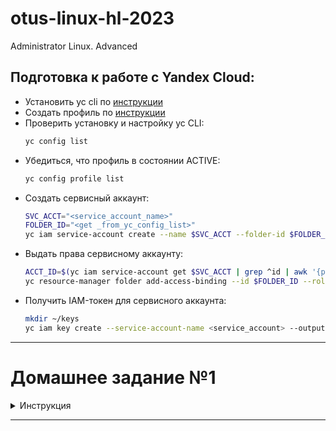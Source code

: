 # otus-linux-hl-2023
Administrator Linux. Advanced

## <a id="title1">Подготовка к работе с Yandex Cloud:</a>
 * Установить yc cli по [инструкции](https://cloud.yandex.ru/docs/cli/operations/install-cli)
 * Создать профиль по [инструкции](https://cloud.yandex.ru/docs/cli/operations/profile/profile-create)
 * Проверить установку и настройку yc CLI:
   ```bash
   yc config list
   ```
 * Убедиться, что профиль в состоянии ACTIVE:
   ```bash
   yc config profile list
   ```
 * Создать сервисный аккаунт:
   ```bash
   SVC_ACCT="<service_account_name>"
   FOLDER_ID="<get _from_yc_config_list>"
   yc iam service-account create --name $SVC_ACCT --folder-id $FOLDER_ID
   ```
 * Выдать права сервисному аккаунту:
   ```bash
   ACCT_ID=$(yc iam service-account get $SVC_ACCT | grep ^id | awk '{print $2}')
   yc resource-manager folder add-access-binding --id $FOLDER_ID --role editor --service-account-id $ACCT_ID
   ```
 * Получить IAM-токен для сервисного аккаунта:
   ```bash
   mkdir ~/keys
   yc iam key create --service-account-name <service_account> --output ~/keys/key.json
   ```

___

# Домашнее задание №1

<details><summary>Инструкция</summary>

### Подготовка:
 * Скачать **git** репозиторий по ссылке:
   ```bash
   git clone https://github.com/klimenko-sergey/otus-linux-hl-2023.git
   ```
 * [При необходимости выполнить подготовку к работе с Yandex Cloud](#title1)
 * Создать связку закрытого и открытого ключей:
   ```bash
   ssh-keygen -P "" -t ed25519 -f ~/.ssh/yakey
   ```
 * Перейти в директорию **terraform/lab1** репозитория **otus-linux-hl-2023**:
   ```bash
   cd otus-linux-hl-2023/terraform/lab1
   ```
 * Создать файл **terraform.tfvars** согласно шаблону **terraform.tfvars.example**:
   ```bash
   cp terraform.tfvars.example terraform.tfvars
   ```
 * Задать в **terraform.tfvars** значения перменным: *cloud_id*, *folder_id*, *public_key_path*, *service_account_key_file*

### Разворачивание инстанса ВМ с NGINX:
 * В директории **terraform/lab1** репозитория **otus-linux-hl-2023** выполнить инициализацию:
   ```bash
   terraform init
   ```
 * В том же расположении выполнить команду разворачивания:
   ```bash
   terraform apply --auto-approve
   ```

### Проверка:
 * В браузере перейти по ссылке:
   ```
   http://<external_ip_address_app>/
   ```
 * Отобразится приветственная страница NGINX со следующим текстом:

    <h1>Welcome to nginx!</h1>
    
    If you see this page, the nginx web server is successfully installed and working. Further configuration is required.
    
    For online documentation and support please refer to nginx.org.
    Commercial support is available at nginx.com.
    
    <em>Thank you for using nginx.</em>

   
### Удаление инстанса:
 * В директории **terraform/lab1** репозитория **otus-linux-hl-2023** выполнить команду удаления:
   ```bash
   terraform destroy
   ```

</details>

---

